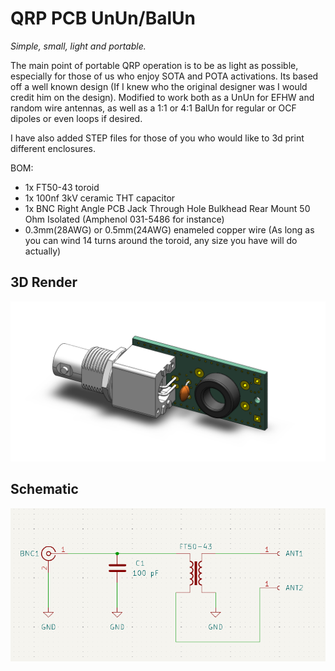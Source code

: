 # QRP PCB UnUn/BalUn

*Simple, small, light and portable.*

The main point of portable QRP operation is to be as light as possible, especially for those of us who enjoy SOTA and POTA activations. Its based off a well known design (If I knew who the original designer was I would credit him on the design). Modified to work both as a UnUn for EFHW and random wire antennas, as well as a 1:1 or 4:1 BalUn for regular or OCF dipoles or even loops if desired. 

I have also added STEP files for those of you who would like to 3d print different enclosures. 

BOM:

- 1x FT50-43 toroid
- 1x 100nf 3kV ceramic THT capacitor 
- 1x BNC Right Angle PCB Jack Through Hole Bulkhead Rear Mount 50 Ohm Isolated (Amphenol 031-5486 for instance)
- 0.3mm(28AWG) or 0.5mm(24AWG) enameled copper wire (As long as you can wind 14 turns around the toroid, any size you have will do actually)

## 3D Render
![Render](Images/QRP_PCB-UnUn_BalUn.PNG)

## Schematic
![Schematic](Images/QRP_PCB-UnUn_BalUn_Schematic.PNG)





